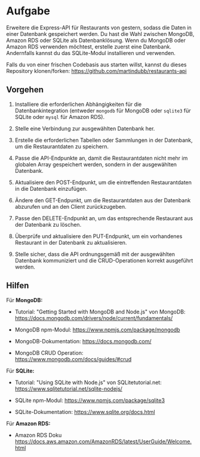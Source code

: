 # Aufgabe

Erweitere die Express-API für Restaurants von gestern, sodass die Daten in einer
Datenbank gespeichert werden. Du hast die Wahl zwischen MongoDB, Amazon RDS
oder SQLite als Datenbanklösung. Wenn du MongoDB oder Amazon RDS verwenden möchtest,
erstelle zuerst eine Datenbank. Andernfalls kannst du das SQLite-Modul installieren
und verwenden.

Falls du von einer frischen Codebasis aus starten willst, kannst du dieses Repository
klonen/forken: <https://github.com/martindubb/restaurants-api>

## Vorgehen

1. Installiere die erforderlichen Abhängigkeiten für die Datenbankintegration (entweder
`mongodb` für MongoDB oder `sqlite3` für SQLite oder `mysql` für Amazon RDS).

2. Stelle eine Verbindung zur ausgewählten Datenbank her.

3. Erstelle die erforderlichen Tabellen oder Sammlungen in der Datenbank, um die
Restaurantdaten zu speichern.

4. Passe die API-Endpunkte an, damit die Restaurantdaten nicht mehr im globalen
Array gespeichert werden, sondern in der ausgewählten Datenbank.

5. Aktualisiere den POST-Endpunkt, um die eintreffenden Restaurantdaten in die Datenbank
einzufügen.

6. Ändere den GET-Endpunkt, um die Restaurantdaten aus der Datenbank abzurufen und
an den Client zurückzugeben.

7. Passe den DELETE-Endpunkt an, um das entsprechende Restaurant aus der Datenbank
zu löschen.

8. Überprüfe und aktualisiere den PUT-Endpunkt, um ein vorhandenes Restaurant in der
Datenbank zu aktualisieren.

9. Stelle sicher, dass die API ordnungsgemäß mit der ausgewählten Datenbank kommuniziert
und die CRUD-Operationen korrekt ausgeführt werden.

## Hilfen

Für **MongoDB:**

- Tutorial: "Getting Started with MongoDB and Node.js" von MongoDB: <https://docs.mongodb.com/drivers/node/current/fundamentals/>

- MongoDB npm-Modul: <https://www.npmjs.com/package/mongodb>

- MongoDB-Dokumentation: <https://docs.mongodb.com/>

- MongoDB CRUD Operation: <https://www.mongodb.com/docs/guides/#crud>

Für **SQLite:**

- Tutorial: "Using SQLite with Node.js" von SQLitetutorial.net: <https://www.sqlitetutorial.net/sqlite-nodejs/>

- SQLite npm-Modul: <https://www.npmjs.com/package/sqlite3>

- SQLite-Dokumentation: <https://www.sqlite.org/docs.html>

Für **Amazon RDS:**

- Amazon RDS Doku <https://docs.aws.amazon.com/AmazonRDS/latest/UserGuide/Welcome.html>
